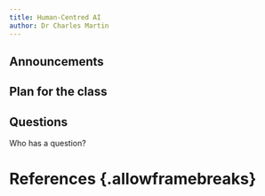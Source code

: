 ```yaml
---
title: Human-Centred AI
author: Dr Charles Martin
---
```


## Announcements

## Plan for the class

## Questions

Who has a question?

# References {.allowframebreaks}
